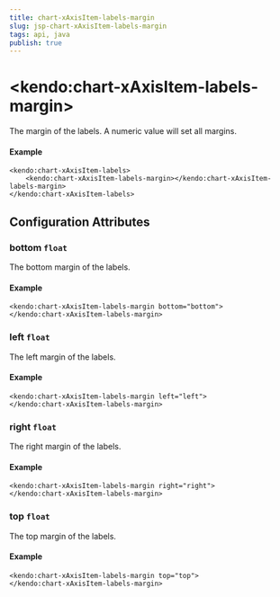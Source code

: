 ```yaml
---
title: chart-xAxisItem-labels-margin
slug: jsp-chart-xAxisItem-labels-margin
tags: api, java
publish: true
---
```


# \<kendo:chart-xAxisItem-labels-margin\>

The margin of the labels. A numeric value will set all margins.

#### Example
    <kendo:chart-xAxisItem-labels>
        <kendo:chart-xAxisItem-labels-margin></kendo:chart-xAxisItem-labels-margin>
    </kendo:chart-xAxisItem-labels>

## Configuration Attributes

### bottom `float`

The bottom margin of the labels.

#### Example
    <kendo:chart-xAxisItem-labels-margin bottom="bottom">
    </kendo:chart-xAxisItem-labels-margin>

### left `float`

The left margin of the labels.

#### Example
    <kendo:chart-xAxisItem-labels-margin left="left">
    </kendo:chart-xAxisItem-labels-margin>

### right `float`

The right margin of the labels.

#### Example
    <kendo:chart-xAxisItem-labels-margin right="right">
    </kendo:chart-xAxisItem-labels-margin>

### top `float`

The top margin of the labels.

#### Example
    <kendo:chart-xAxisItem-labels-margin top="top">
    </kendo:chart-xAxisItem-labels-margin>

